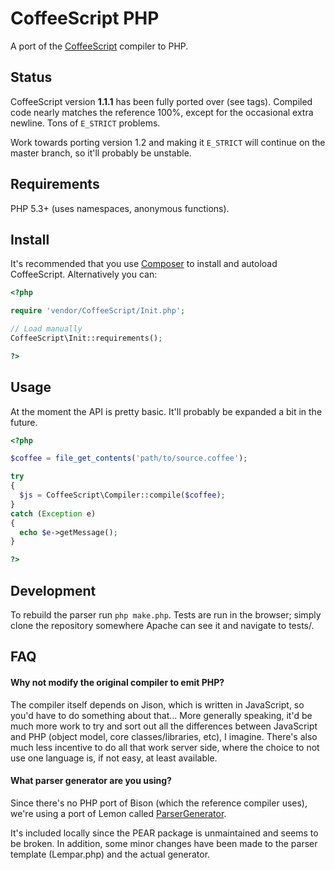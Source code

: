 # CoffeeScript PHP

A port of the [CoffeeScript](http://jashkenas.github.com/coffee-script/)
compiler to PHP.

## Status

CoffeeScript version **1.1.1** has been fully ported over (see tags). Compiled
code nearly matches the reference 100%, except for the occasional extra newline.
Tons of `E_STRICT` problems.

Work towards porting version 1.2 and making it `E_STRICT` will continue on the
master branch, so it'll probably be unstable.

## Requirements

PHP 5.3+ (uses namespaces, anonymous functions).

## Install

It's recommended that you use [Composer](http://getcomposer.org) to install
and autoload CoffeeScript. Alternatively you can:

```php
<?php

require 'vendor/CoffeeScript/Init.php';

// Load manually
CoffeeScript\Init::requirements();

?>
```

## Usage

At the moment the API is pretty basic. It'll probably be expanded a bit in the
future.

```php
<?php

$coffee = file_get_contents('path/to/source.coffee');

try
{
  $js = CoffeeScript\Compiler::compile($coffee);
}
catch (Exception e)
{
  echo $e->getMessage();
}

?>
```

## Development

To rebuild the parser run `php make.php`. Tests are run in the browser; simply
clone the repository somewhere Apache can see it and navigate to tests/.

## FAQ

#### Why not modify the original compiler to emit PHP?

The compiler itself depends on Jison, which is written in JavaScript, so you'd
have to do something about that... More generally speaking, it'd be much more
work to try and sort out all the differences between JavaScript and PHP (object
model, core classes/libraries, etc), I imagine. There's also much less incentive
to do all that work server side, where the choice to not use one language is,
if not easy, at least available.

#### What parser generator are you using?

Since there's no PHP port of Bison (which the reference compiler uses), we're
using a port of Lemon called [ParserGenerator](http://pear.php.net/package/PHP_ParserGenerator).

It's included locally since the PEAR package is unmaintained and seems to be
broken. In addition, some minor changes have been made to the parser template 
(Lempar.php) and the actual generator.

